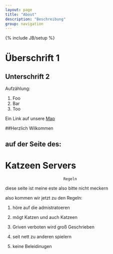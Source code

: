 ```yaml
---
layout: page
title: "About"
description: "Beschreibung"
group: navigation
---
```

{% include JB/setup %}

# Überschrift 1
## Unterschrift 2

Aufzählung:

1. Foo
2. Bar
3. Too

Ein Link auf unsere [Map](http://example.net/)

##Herzlich Wilkommen
## auf der Seite des:
# Katzeen Servers
                                
                   
                              Regeln
diese seite ist meine este also bitte nicht meckern 

also kommen wir jetzt zu den Regeln:

 1. höre auf die admistratoeren 
 
2. mögt Katzen und auch Katzeen
 
3. Griven verboten wird groß Geschrieben

4. seit nett zu anderen spielern
5. keine Beleidinugen

